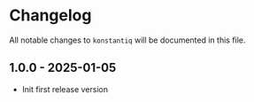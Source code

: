 # Changelog

All notable changes to `konstantiq` will be documented in this file.

## 1.0.0 - 2025-01-05

* Init first release version
